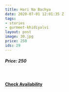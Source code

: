 ```yaml
---
title: Hari Na Bachya
date: 2020-07-01 12:01:35 Z
tags:
- stories
- gurmeet-khidiyalvi
layout: post
image: 30.jpg
price: 250
ids: 29
---
```


<h5>Price: 250</h5><br>




<h4><a class="add-cart cart1" href="{{ site.baseurl }}/books#29"><b>Check Availability</b></a></h4>

<body>
 <script src="{{ site.baseurl }}/js/main.js"></script>
 </body>